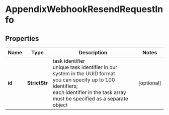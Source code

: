 # AppendixWebhookResendRequestInfo


## Properties

| Name | Type | Description | Notes |
|------------ | ------------- | ------------- | -------------|
**id** | **StrictStr** | task identifier<br>unique task identifier in our system in the UUID format<br>you can specify up to 100 identifiers;<br>each identifier in the task array must be specified as a separate object |[optional]|